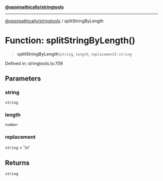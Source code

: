 [**@opsimathically/stringtools**](../README.md)

***

[@opsimathically/stringtools](../README.md) / splitStringByLength

# Function: splitStringByLength()

> **splitStringByLength**(`string`, `length`, `replacement`): `string`

Defined in: stringtools.ts:709

## Parameters

### string

`string`

### length

`number`

### replacement

`string` = '\n'

## Returns

`string`

